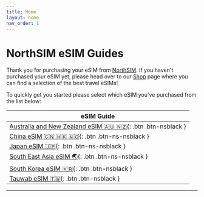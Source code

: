 ```yaml
---
title: Home
layout: home
nav_order: 1
---
```


# NorthSIM eSIM Guides

Thank you for purchasing your eSIM from [NorthSIM]. If you haven't purchased your eSIM yet, please head over to our [Shop] page where you can find a selection of the best travel eSIMs!

To quickly get you started please select which eSIM you've purchased from the list below:

| eSIM Guide                                                                                        |
|---------------------------------------------------------------------------------------------------|
[Australia and New Zealand eSIM :australia: :new_zealand:](http://example.com/){: .btn .btn-nsblack } |
[China eSIM :cn: :hong_kong: :macau:](http://example.com/){: .btn .btn-ns-nsblack }                     |
[Japan eSIM :jp:](http://example.com/){: .btn .btn-ns-nsblack }                                         |
[South East Asia eSIM :earth_asia:](http://example.com/){: .btn .btn-ns-nsblack }                       |
[South Korea eSIM :kr:](http://example.com/){: .btn .btn-nsblack }                                   |
[Tauwab eSIM :taiwan:](http://example.com/){: .btn .btn-nsblack } |                                  |

----

[NorthSIM]: https://northsim.com
[Shop]: https://northsim.com/shop
